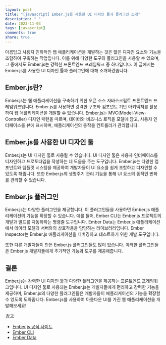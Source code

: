 ```yaml
---
layout: post
title: "[javascript] Ember.js를 사용한 UI 디자인 툴과 플러그인 소개"
description: " "
date: 2023-11-03
tags: [javascript]
comments: true
share: true
---
```


아름답고 사용자 친화적인 웹 애플리케이션을 개발하는 것은 많은 디자인 요소와 기능을 조합하여 구축하는 작업입니다. 이를 위해 다양한 도구와 플러그인을 사용할 수 있으며, 그 중에서도 Ember.js는 강력한 프론트엔드 프레임워크 중 하나입니다. 이 글에서는 Ember.js를 사용한 UI 디자인 툴과 플러그인에 대해 소개하겠습니다.

## Ember.js란?

Ember.js는 웹 애플리케이션을 구축하기 위한 오픈 소스 자바스크립트 프론트엔드 프레임워크입니다. Ember.js를 사용하면 강력한 구조와 컴포넌트 기반 아키텍처를 활용하여 웹 애플리케이션을 개발할 수 있습니다. Ember.js는 MVC(Model-View-Controller) 디자인 패턴을 따르며, 데이터와 비즈니스 로직을 모델에 담고, 사용자 인터페이스를 뷰에 표시하며, 애플리케이션의 동작을 컨트롤러가 관리합니다.

## Ember.js를 사용한 UI 디자인 툴

Ember.js는 UI 디자인 툴로 사용될 수 있습니다. UI 디자인 툴은 사용자 인터페이스를 디자인하고 프로토타입을 작성하는 데 도움을 주는 도구입니다. Ember.js는 다양한 컴포넌트와 템플릿 시스템을 제공하여 개발자들이 UI 요소를 쉽게 조합하고 디자인할 수 있도록 해줍니다. 또한 Ember.js의 생명주기 관리 기능을 통해 UI 요소의 동적인 변화를 관리할 수 있습니다.

## Ember.js 플러그인

Ember.js는 다양한 플러그인을 제공합니다. 이 플러그인들을 사용하면 Ember.js 애플리케이션의 기능을 확장할 수 있습니다. 예를 들어, Ember CLI는 Ember.js 프로젝트의 개발과 빌드를 자동화하는 명령줄 도구입니다. Ember Data는 Ember.js 애플리케이션에서 데이터 모델과 서버와의 상호작용을 담당하는 라이브러리입니다. Ember Inspector는 Ember.js 애플리케이션을 디버깅하고 테스트하기 위한 개발 도구입니다.

또한 다른 개발자들이 만든 Ember.js 플러그인들도 많이 있습니다. 이러한 플러그인들은 Ember.js 개발자들에게 추가적인 기능과 도구를 제공해줍니다. 

## 결론

Ember.js는 강력한 UI 디자인 툴과 다양한 플러그인을 제공하는 프론트엔드 프레임워크입니다. UI 디자인 툴로 사용되는 Ember.js는 개발자들에게 편리하고 강력한 기능을 제공하며, Ember.js의 다양한 플러그인들은 개발자들이 애플리케이션의 기능을 확장할 수 있도록 도와줍니다. Ember.js를 사용하여 아름다운 UI를 가진 웹 애플리케이션을 개발해보세요!

_참고:_
- [Ember.js 공식 사이트](https://emberjs.com)
- [Ember CLI](https://ember-cli.com)
- [Ember Data](https://emberjs.com/api/ember-data)